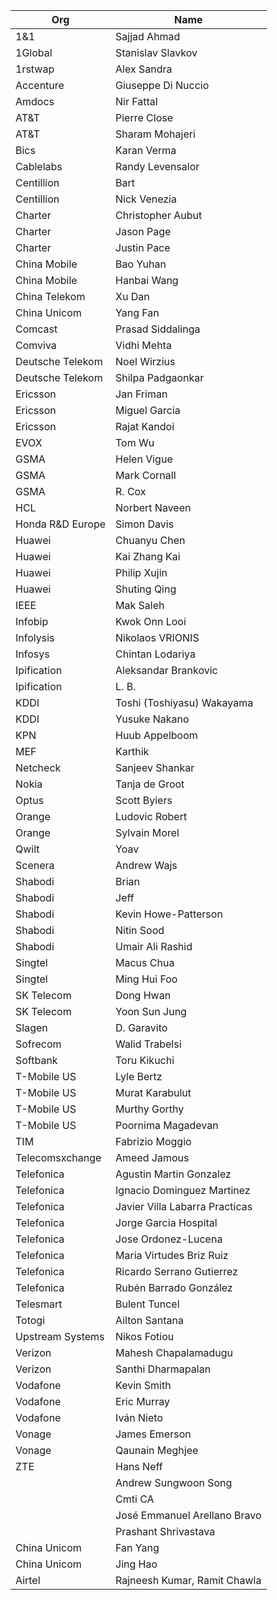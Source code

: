 | Org                    | Name                                                |
| -----------------------| ----------------------------------------------------|
| 1&1 | Sajjad Ahmad |
| 1Global | Stanislav Slavkov |
| 1rstwap | Alex Sandra |
| Accenture | Giuseppe Di Nuccio  |
| Amdocs | Nir Fattal |
| AT&T | Pierre Close |
| AT&T | Sharam Mohajeri |
| Bics | Karan Verma |
| Cablelabs | Randy Levensalor |
| Centillion | Bart |
| Centillion | Nick Venezia |
| Charter | Christopher Aubut |
| Charter | Jason Page |
| Charter | Justin Pace |
| China Mobile | Bao Yuhan |
| China Mobile | Hanbai Wang |
| China Telekom | Xu Dan |
| China Unicom | Yang Fan |
| Comcast | Prasad Siddalinga |
| Comviva | Vidhi Mehta |
| Deutsche Telekom | Noel Wirzius |
| Deutsche Telekom | Shilpa Padgaonkar |
| Ericsson | Jan Friman |
| Ericsson | Miguel Garcia |
| Ericsson | Rajat Kandoi |
| EVOX | Tom Wu |
| GSMA | Helen Vigue |
| GSMA | Mark Cornall |
| GSMA | R. Cox |
| HCL | Norbert Naveen |
| Honda R&D Europe | Simon Davis |
| Huawei | Chuanyu Chen |
| Huawei | Kai Zhang Kai |
| Huawei | Philip Xujin |
| Huawei | Shuting Qing |
| IEEE | Mak Saleh |
| Infobip | Kwok Onn Looi |
| Infolysis | Nikolaos VRIONIS |
| Infosys | Chintan Lodariya |
| Ipification	| Aleksandar Brankovic |
| Ipification	| L. B. |
| KDDI | Toshi (Toshiyasu) Wakayama  |
| KDDI | Yusuke Nakano |
| KPN | Huub Appelboom |
| MEF | Karthik |
| Netcheck | Sanjeev Shankar |
| Nokia | Tanja de Groot |
| Optus | Scott Byiers |
| Orange | Ludovic Robert  |
| Orange | Sylvain Morel  |
| Qwilt | Yoav |
| Scenera | Andrew Wajs  |
| Shabodi | Brian |
| Shabodi | Jeff |
| Shabodi | Kevin Howe-Patterson |
| Shabodi | Nitin Sood |
| Shabodi | Umair Ali Rashid |
| Singtel | Macus Chua |
| Singtel | Ming Hui Foo |
| SK Telecom | Dong Hwan |
| SK Telecom | Yoon Sun Jung |
| Slagen | D. Garavito |
| Sofrecom | Walid Trabelsi |
| Softbank | Toru Kikuchi |
| T-Mobile US | Lyle Bertz |
| T-Mobile US | Murat Karabulut |
| T-Mobile US | Murthy Gorthy |
| T-Mobile US | Poornima Magadevan |
| TIM | Fabrizio Moggio  |
| Telecomsxchange | Ameed Jamous |
| Telefonica | Agustin Martin Gonzalez |
| Telefonica | Ignacio Dominguez Martinez |
| Telefonica | Javier Villa Labarra Practicas |
| Telefonica | Jorge Garcia Hospital |
| Telefonica | Jose Ordonez-Lucena  |
| Telefonica | Maria Virtudes Briz Ruiz |
| Telefonica | Ricardo Serrano Gutierrez |
| Telefonica | Rubén Barrado González  |
| Telesmart | Bulent Tuncel |
| Totogi | Ailton Santana |
| Upstream Systems | Nikos Fotiou |
| Verizon | Mahesh Chapalamadugu |
| Verizon | Santhi Dharmapalan |
| Vodafone | Kevin Smith  |
| Vodafone | Eric Murray  |
| Vodafone | Iván Nieto  |
| Vonage | James Emerson |
| Vonage | Qaunain Meghjee |
| ZTE | Hans Neff |
| | Andrew Sungwoon Song |
| | Cmti CA |
| | José Emmanuel Arellano Bravo |
| | Prashant Shrivastava |
| China Unicom | Fan Yang |
| China Unicom | Jing Hao  |
| Airtel | Rajneesh Kumar, Ramit Chawla |
